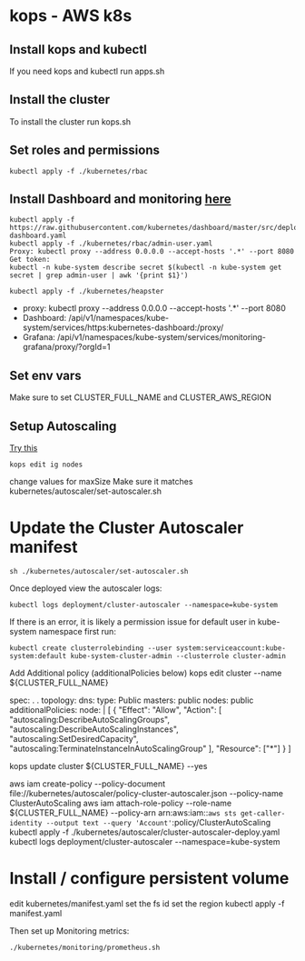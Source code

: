 # kops - AWS k8s

## Install kops and kubectl
If you need kops and kubectl run apps.sh

## Install the cluster
To install the cluster run kops.sh

## Set roles and permissions
```
kubectl apply -f ./kubernetes/rbac
```


## Install Dashboard and monitoring [here](https://github.com/aws-samples/aws-workshop-for-kubernetes/tree/master/02-path-working-with-clusters/201-cluster-monitoring)
```
kubectl apply -f https://raw.githubusercontent.com/kubernetes/dashboard/master/src/deploy/recommended/kubernetes-dashboard.yaml
kubectl apply -f ./kubernetes/rbac/admin-user.yaml
Proxy: kubectl proxy --address 0.0.0.0 --accept-hosts '.*' --port 8080
Get token:
kubectl -n kube-system describe secret $(kubectl -n kube-system get secret | grep admin-user | awk '{print $1}')

kubectl apply -f ./kubernetes/heapster
```

- proxy: kubectl proxy --address 0.0.0.0 --accept-hosts '.*' --port 8080
- Dashboard: /api/v1/namespaces/kube-system/services/https:kubernetes-dashboard:/proxy/
- Grafana: /api/v1/namespaces/kube-system/services/monitoring-grafana/proxy/?orgId=1


## Set env vars
Make sure to set CLUSTER_FULL_NAME and CLUSTER_AWS_REGION

## Setup Autoscaling
[Try this](https://kumorilabs.com/blog/k8s-5-setup-horizontal-pod-cluster-autoscaling-kubernetes)

```
kops edit ig nodes
```
change values for maxSize
Make sure it matches kubernetes/autoscaler/set-autoscaler.sh


# Update the Cluster Autoscaler manifest
```
sh ./kubernetes/autoscaler/set-autoscaler.sh
```

Once deployed view the autoscaler logs:
```
kubectl logs deployment/cluster-autoscaler --namespace=kube-system
```

If there is an error, it is likely a permission issue for default user in kube-system namespace
first run:
```
kubectl create clusterrolebinding --user system:serviceaccount:kube-system:default kube-system-cluster-admin --clusterrole cluster-admin
```

Add Additional policy (additionalPolicies below)
kops edit cluster --name ${CLUSTER_FULL_NAME}

spec:
.
.
  topology:
    dns:
      type: Public
    masters: public
    nodes: public
  additionalPolicies:
    node: |
      [
        {
          "Effect": "Allow",
          "Action": [
                "autoscaling:DescribeAutoScalingGroups",
                "autoscaling:DescribeAutoScalingInstances",
                "autoscaling:SetDesiredCapacity",
                "autoscaling:TerminateInstanceInAutoScalingGroup"
          ],
          "Resource": ["*"]
        }
      ]


kops update cluster ${CLUSTER_FULL_NAME} --yes

aws iam create-policy --policy-document file://kubernetes/autoscaler/policy-cluster-autoscaler.json --policy-name ClusterAutoScaling
aws iam attach-role-policy --role-name ${CLUSTER_FULL_NAME} --policy-arn arn:aws:iam::`aws sts get-caller-identity --output text --query 'Account'`:policy/ClusterAutoScaling
kubectl apply -f ./kubernetes/autoscaler/cluster-autoscaler-deploy.yaml
kubectl logs deployment/cluster-autoscaler --namespace=kube-system

# Install / configure persistent volume
edit kubernetes/manifest.yaml
set the fs id
set the region
kubectl apply -f manifest.yaml

Then set up Monitoring metrics:
```
./kubernetes/monitoring/prometheus.sh
```
